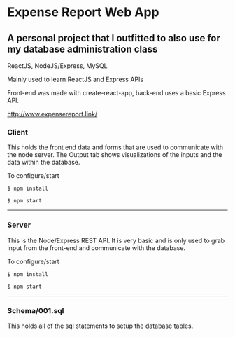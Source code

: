 # Expense Report Web App
## A personal project that I outfitted to also use for my database administration class

ReactJS, NodeJS/Express, MySQL

Mainly used to learn ReactJS and Express APIs

Front-end was made with create-react-app, back-end uses a basic Express API.

http://www.expensereport.link/


### Client
This holds the front end data and forms that are used to communicate with the node server. The Output tab shows visualizations of the inputs and the data within the database. 



To configure/start

```$ npm install```



```$ npm start```

---

### Server
This is the Node/Express REST API. It is very basic and is only used to grab input from the front-end and communicate with the database.



To configure/start

```$ npm install```



```$ npm start```

---

### Schema/001.sql
This holds all of the sql statements to setup the database tables.

